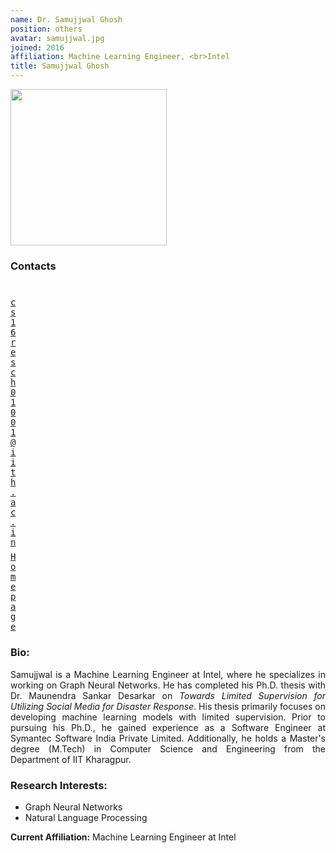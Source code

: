 ```yaml
---
name: Dr. Samujjwal Ghosh
position: others
avatar: samujjwal.jpg
joined: 2016
affiliation: Machine Learning Engineer, <br>Intel
title: Samujjwal Ghosh
---
```


<img width="250" src="{{site.baseurl}}/images/people/{{page.avatar}}" data-action="zoom">

### Contacts

<div class="row">
<div class="col-1" style="width:5px">
    <b><a href="mailto:cs16resch01001@iith.ac.in" target="_blank"><i class="fa fa-envelope-o"></i></a></b><br>
    <span style="display: block; margin-bottom: 0.5em"></span>
    <b><a href="" target="_blank"><i class="fa fa-globe"></i></a></b>
    <span style="display: block; margin-bottom: 0.5em"></span>
</div>
<div class="col-1" style="width:5px">
    <a href="mailto:cs16resch01001@iith.ac.in" target="_blank"><samp>cs16resch01001@iith.ac.in</samp></a>
    <span style="display: block; margin-bottom: 0.5em"></span>
    <a href="https://sites.google.com/view/samujjwal/home?authuser=0" target="_blank"><samp>Homepage</samp></a><br>
    <span style="display: block; margin-bottom: 0.5em"></span>
</div>
</div>
<span style="display: block; margin-bottom: 1em"></span>

### Bio:
<p style="text-align:justify">
Samujjwal is a Machine Learning Engineer at Intel, where he specializes in working on Graph Neural Networks. He has completed his Ph.D. thesis with Dr. Maunendra Sankar Desarkar on <i> Towards Limited Supervision for Utilizing Social Media for Disaster Response</i>. His thesis primarily focuses on developing machine learning models with limited supervision. Prior to pursuing his Ph.D., he gained experience as a Software Engineer at Symantec Software India Private Limited. Additionally, he holds a Master's degree (M.Tech) in Computer Science and Engineering from the Department of IIT Kharagpur.</p>

### Research Interests:
- Graph Neural Networks
- Natural Language Processing

**Current Affiliation:** Machine Learning Engineer at Intel

